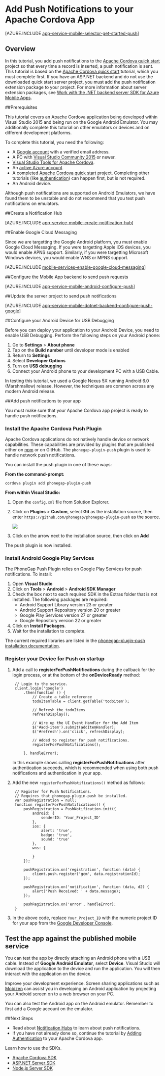 <properties
    pageTitle="Add Push Notifications to Apache Cordova App with Azure Mobile Apps | Azure App Service"
    description="Learn how to use Azure Mobile Apps to send push notifications to your Apache Cordova app."
    services="app-service\mobile"
    documentationCenter="javascript"
    manager="ggailey777"
    editor=""
    authors="adrianhall"/>

<tags
    ms.service="app-service-mobile"
    ms.workload="mobile"
    ms.tgt_pltfrm="mobile-html"
    ms.devlang="javascript"
    ms.topic="article"
    ms.date="02/11/2016"
    ms.author="adrianha"/>

# Add Push Notifications to your Apache Cordova App

[AZURE.INCLUDE [app-service-mobile-selector-get-started-push](../../includes/app-service-mobile-selector-get-started-push.md)]

## Overview

In this tutorial, you add push notifications to the [Apache Cordova quick start] project so that every time a record is inserted, a
push notification is sent. This tutorial is based on the [Apache Cordova quick start] tutorial, which you must complete first. If
you have an ASP.NET backend and do not use the downloaded quick start server project, you must add the push notification extension
package to your project. For more information about server extension packages, see [Work with the .NET backend server SDK for Azure Mobile Apps].

##<a name="prerequisites"></a>Prerequisites

This tutorial covers an Apache Cordova application being developed within Visual Studio 2015 and being run on the Google Android Emulator.
You may additionally complete this tutorial on other emulators or devices and on different development platforms.

To complete this tutorial, you need the following:

* A [Google account] with a verified email address.
* A PC with [Visual Studio Community 2015] or newer.
* [Visual Studio Tools for Apache Cordova].
* An [active Azure account](https://azure.microsoft.com/pricing/free-trial/).
* A completed [Apache Cordova quick start] project.  Completing other tutorials (like [authentication]) can happen first, but is not required.
* An Android device.

Although push notifications are supported on Android Emulators, we have found them to be unstable and do not recommend
that you test push notifications on emulators.

##<a name="create-hub"></a>Create a Notification Hub

[AZURE.INCLUDE [app-service-mobile-create-notification-hub](../../includes/app-service-mobile-create-notification-hub.md)]

##<a name="enable-gcm"></a>Enable Google Cloud Messaging

Since we are targetting the Google Android platform, you must enable Google Cloud Messaging.  If you were targetting Apple iOS
devices, you would enable APNS support.  Similarly, if you were targetting Microsoft Windows devices, you would enable WNS or
MPNS support.

[AZURE.INCLUDE [mobile-services-enable-google-cloud-messaging](../../includes/mobile-services-enable-google-cloud-messaging.md)]

##<a name="configure-backend"></a>Configure the Mobile App backend to send push requests

[AZURE.INCLUDE [app-service-mobile-android-configure-push](../../includes/app-service-mobile-android-configure-push.md)]

##<a name="update-service"></a>Update the server project to send push notifications

[AZURE.INCLUDE [app-service-mobile-dotnet-backend-configure-push-google](../../includes/app-service-mobile-dotnet-backend-configure-push-google.md)]

##<a name="configure-device"></a>Configure your Android Device for USB Debugging

Before you can deploy your application to your Android Device, you need to enable USB Debugging.  Perform the following
steps on your Android phone:

1. Go to **Settings** > **About phone**
2. Tap on the **Build number** until developer mode is enabled
3. Return to **Settings**
4. Select **Developer Options**
5. Turn on **USB debugging**
6. Connect your Android phone to your development PC with a USB Cable.

In testing this tutorial, we used a Google Nexus 5X running Android 6.0 (Marshmallow) release.  However, the techniques
are common across any modern Android release.

##<a name="add-push-to-app"></a>Add push notifications to your app

You must make sure that your Apache Cordova app project is ready to handle push notifications.

### Install the Apache Cordova Push Plugin

Apache Cordova applications do not natively handle device or network capabilities.  These capabilities are provided
by plugins that are published either on [npm](https://www.npmjs.com/) or on GitHub.  The `phonegap-plugin-push` plugin is used to handle network push notifications.

You can install the push plugin in one of these ways:

**From the command-prompt:**

    cordova plugin add phonegap-plugin-push

**From within Visual Studio:**

1.  Open the `config.xml` file from Solution Explorer.
2.  Click on **Plugins** > **Custom**, select **Git** as the installation source, then enter `https://github.com/phonegap/phonegap-plugin-push` as the source.

    ![](./media/app-service-mobile-cordova-get-started-push/add-push-plugin.png)

4.  Click on the arrow next to the installation source, then click on **Add**

The push plugin is now installed.

### Install Android Google Play Services

The PhoneGap Push Plugin relies on Google Play Services for push notifications.  To install:

1.  Open **Visual Studio**
2.  Click on **Tools** > **Android** > **Android SDK Manager**
3.  Check the box next to each required SDK in the Extras folder that is not installed.  The following packages are required:
    * Android Support Library version 23 or greater
    * Android Support Repository version 20 or greater
    * Google Play Services version 27 or greater
    * Google Repository version 22 or greater
4.  Click on **Install Packages**.
5.  Wait for the installation to complete.

The current required libraries are listed in the [phonegap-plugin-push installation documentation].

### Register your Device for Push on startup

1. Add a call to **registerForPushNotifications** during the callback for the login process, or at the bottom of the **onDeviceReady** method:


        // Login to the service.
        client.login('google')
            .then(function () {
                // Create a table reference
                todoItemTable = client.getTable('todoitem');

                // Refresh the todoItems
                refreshDisplay();

                // Wire up the UI Event Handler for the Add Item
                $('#add-item').submit(addItemHandler);
                $('#refresh').on('click', refreshDisplay);

                // Added to register for push notifications.
                registerForPushNotifications();

            }, handleError);

    In this example shows calling **registerForPushNotifications** after authentication succeeds, which is recommended when using both push notifications and authentication in your app.

2. Add the new `registerForPushNotifications()` method as follows:

        // Register for Push Notifications.
        // Requires that phonegap-plugin-push be installed.
        var pushRegistration = null;
        function registerForPushNotifications() {
            pushRegistration = PushNotification.init({
                android: {
                    senderID: 'Your_Project_ID'
                },
                ios: {
                    alert: 'true',
                    badge: 'true',
                    sound: 'true'
                },
                wns: {

                }
            });

            pushRegistration.on('registration', function (data) {
                client.push.register('gcm', data.registrationId);
            });

            pushRegistration.on('notification', function (data, d2) {
                alert('Push Received: ' + data.message);
            });

            pushRegistration.on('error', handleError);
        }

3. In the above code, replace `Your_Project_ID` with the numeric project ID for your app from the [Google Developer Console].

## Test the app against the published mobile service

You can test the app by directly attaching an Android phone with a USB cable.  Instead of **Google Android Emulator**, select **Device**. Visual Studio will download the application to the device and run the application.  You will then interact with the application on the device.

Improve your development experience.  Screen sharing applications such as [Mobizen] can assist you in developing an Android application by projecting your Android screen on to a web browser on your PC.

You can also test the Android app on the Android emulator. Remember to first add a Google account on the emulator.

##<a name="next-steps"></a>Next Steps

* Read about [Notification Hubs] to learn about push notifications.
* If you have not already done so, continue the tutorial by [Adding Authentication] to your Apache Cordova app.

Learn how to use the SDKs.

* [Apache Cordova SDK]
* [ASP.NET Server SDK]
* [Node.js Server SDK]

<!-- URLs -->
[Adding Authentication]: app-service-mobile-cordova-get-started-users.md
[Apache Cordova quick start]: app-service-mobile-cordova-get-started.md
[authentication]: app-service-mobile-cordova-get-started-users.md
[Work with the .NET backend server SDK for Azure Mobile Apps]: app-service-mobile-dotnet-backend-how-to-use-server-sdk.md
[Google account]: http://go.microsoft.com/fwlink/p/?LinkId=268302
[Google Developer Console]: https://console.developers.google.com/home/dashboard
[phonegap-plugin-push installation documentation]: https://github.com/phonegap/phonegap-plugin-push/blob/master/docs/INSTALLATION.md
[Mobizen]: https://www.mobizen.com/
[Visual Studio Community 2015]: http://www.visualstudio.com/
[Visual Studio Tools for Apache Cordova]: https://www.visualstudio.com/en-us/features/cordova-vs.aspx
[Notification Hubs]: ../notification-hubs/notification-hubs-overview.md
[Apache Cordova SDK]: app-service-mobile-codova-how-to-use-client-library.md
[ASP.NET Server SDK]: app-service-mobile-dotnet-backend-how-to-use-server-sdk.md
[Node.js Server SDK]: app-service-mobile-node-backend-how-to-use-server-sdk.md


<!--HONumber=Apr16_HO1-->


